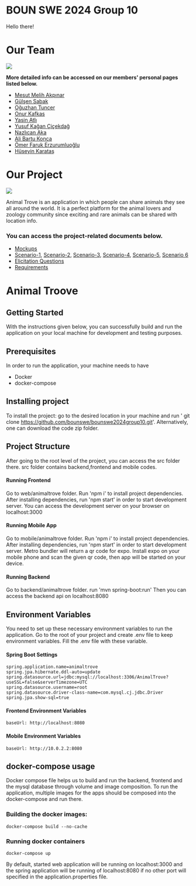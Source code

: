 # BOUN SWE 2024 Group 10
Hello there! 

# Our Team
![](https://drive.usercontent.google.com/download?id=1P4tUmZa-seWOQXgvEWMwBW0kaPj8Y36Z)
 
**More detailed info can be accessed on our members' personal pages listed below.**
* [Mesut Melih Akpınar](https://github.com/bounswe/bounswe2024group10/wiki/Mesut-Melih-Akpınar)
* [Gülşen Sabak](https://github.com/bounswe/bounswe2024group10/wiki/G%C3%BCl%C5%9Fen-Sabak)
* [Oğuzhan Tuncer](https://github.com/bounswe/bounswe2024group10/wiki/O%C4%9Fuzhan-Tuncer)
* [Onur Kafkas](https://github.com/bounswe/bounswe2024group10/wiki/Onur-Kafkas)
* [Yasin Atlı](https://github.com/bounswe/bounswe2024group10/wiki/Yasin-ATLI)
* [Yusuf Kağan Çiçekdağ](https://github.com/bounswe/bounswe2024group10/wiki/Yusuf-Kağan-Çiçekdağ)
* [Nazlıcan Aka](https://github.com/bounswe/bounswe2024group10/wiki/Nazlıcan-Aka) 
* [Ali Bartu Konca](https://github.com/bounswe/bounswe2024group10/wiki/Ali-Bartu-Konca)
* [Ömer Faruk Erzurumluoğlu](https://github.com/bounswe/bounswe2024group10/wiki/%C3%96mer-Faruk-Erzurumluo%C4%9Flu)
* [Hüseyin Karataş](https://github.com/bounswe/bounswe2024group10/wiki/H%C3%BCseyin%20Karata%C5%9F)

# Our Project
![](https://drive.usercontent.google.com/download?id=1ffmqwvph3Z4nXij6SElahwPEXjl-lG5Q)

Animal Trove is an application in which people can share animals they see all around the world. It is a perfect platform for the animal lovers and zoology community since exciting and rare animals can be shared with location info.

### You can access the project-related documents below.
* [Mockups](https://github.com/bounswe/bounswe2024group10/wiki/mockups)
* [Scenario-1](https://github.com/bounswe/bounswe2024group10/wiki/Scenario-1), [Scenario-2](https://github.com/bounswe/bounswe2024group10/wiki/Scenario-2), [Scenario-3](https://github.com/bounswe/bounswe2024group10/wiki/Scenario-3), [Scenario-4](https://github.com/bounswe/bounswe2024group10/wiki/Scenario-4), [Scenario-5](https://github.com/bounswe/bounswe2024group10/wiki/Scenario-5), [Scenario 6](https://github.com/bounswe/bounswe2024group10/wiki/Scenario-6)
* [Elicitation Questions](https://github.com/bounswe/bounswe2024group10/wiki/Elicitation-Questions)
* [Requirements](https://github.com/bounswe/bounswe2024group10/wiki/Requirements)


  
# Animal Troove

## Getting Started
With the instructions given below, you can successfully build and run the application on your local machine for development and testing purposes.

## Prerequisites
In order to run the application, your machine needs to have
* Docker
* docker-compose

## Installing project
To install the project: go to the desired location in your machine and run ' git clone https://github.com/bounswe/bounswe2024group10.git'. Alternatively, one can download the code zip folder.

## Project Structure
After going to the root level of the project, you can access the src folder there. src folder contains backend,frontend and mobile codes.
#### Running Frontend 
Go to web/animaltrove folder.
Run 'npm i' to install project dependencies.
After installing dependencies, run 'npm start' in order to start development server.
You can access the development server on your browser on localhost:3000

#### Running Mobile App 
Go to mobile/animaltrove folder.
Run 'npm i' to install project dependencies.
After installing dependencies, run 'npm start' in order to start development server.
Metro bundler will return a qr code for expo.
Install expo on your mobile phone and scan the given qr code, then app will be started on your device.

#### Running Backend 
Go to backend/animaltrove folder.
run 'mvn spring-boot:run'
Then you can access the backend api on localhost:8080





## Environment Variables
You need to set up these necessary environment variables to run the application. Go to the root of your project and create .env file to keep environment variables. Fill the .env file with these variable.
#### Spring Boot Settings
```
spring.application.name=animaltrove
spring.jpa.hibernate.ddl-auto=update
spring.datasource.url=jdbc:mysql://localhost:3306/AnimalTrove?useSSL=false&serverTimezone=UTC
spring.datasource.username=root
spring.datasource.driver-class-name=com.mysql.cj.jdbc.Driver
spring.jpa.show-sql=true
```

#### Frontend Environment Variables
```
baseUrl: http://localhost:8080
```

#### Mobile Environment Variables
```
baseUrl: http://10.0.2.2:8080
```

## docker-compose usage
Docker compose file helps us to build and run the backend, frontend and the mysql database through volume and image composition. To run the application, multiple images for the apps should be composed into the docker-compose and run there.

### Building the docker images: 
```
docker-compose build --no-cache
```

### Running docker containers
```
docker-compose up
```

By default, started web application will be running on localhost:3000 and the spring application will be running of localhost:8080 if no other port will specified in the application.properties file.



